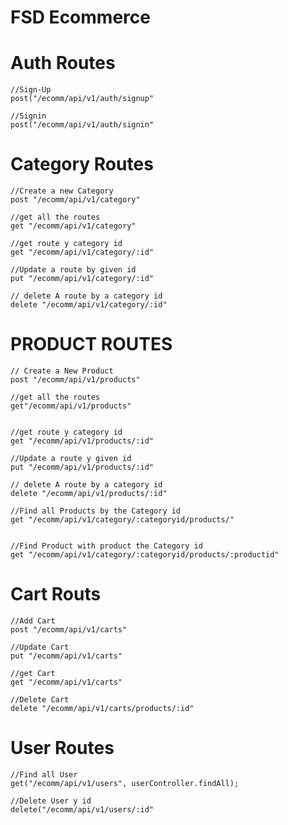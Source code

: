 # FSD Ecommerce 

# Auth Routes

    //Sign-Up
    post("/ecomm/api/v1/auth/signup"

    //Signin
    post("/ecomm/api/v1/auth/signin"

# Category Routes

    //Create a new Category
    post "/ecomm/api/v1/category"

    //get all the routes
    get "/ecomm/api/v1/category"

    //get route y category id
    get "/ecomm/api/v1/category/:id"

    //Update a route by given id
    put "/ecomm/api/v1/category/:id"

    // delete A route by a category id
    delete "/ecomm/api/v1/category/:id"

# PRODUCT ROUTES

    // Create a New Product
    post "/ecomm/api/v1/products"

    //get all the routes
    get"/ecomm/api/v1/products"


    //get route y category id
    get "/ecomm/api/v1/products/:id"

    //Update a route y given id
    put "/ecomm/api/v1/products/:id" 

    // delete A route by a category id
    delete "/ecomm/api/v1/products/:id" 

    //Find all Products by the Category id
    get "/ecomm/api/v1/category/:categoryid/products/"  


    //Find Product with product the Category id
    get "/ecomm/api/v1/category/:categoryid/products/:productid"

# Cart Routs

    //Add Cart
    post "/ecomm/api/v1/carts"

    //Update Cart
    put "/ecomm/api/v1/carts"

    //get Cart
    get "/ecomm/api/v1/carts"

    //Delete Cart
    delete "/ecomm/api/v1/carts/products/:id"


# User Routes

    //Find all User
    get("/ecomm/api/v1/users", userController.findAll);
    
    //Delete User y id
    delete("/ecomm/api/v1/users/:id"